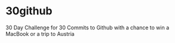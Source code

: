# 30github
30 Day Challenge for 30 Commits to Github with a chance to win a MacBook or a trip to Austria 
